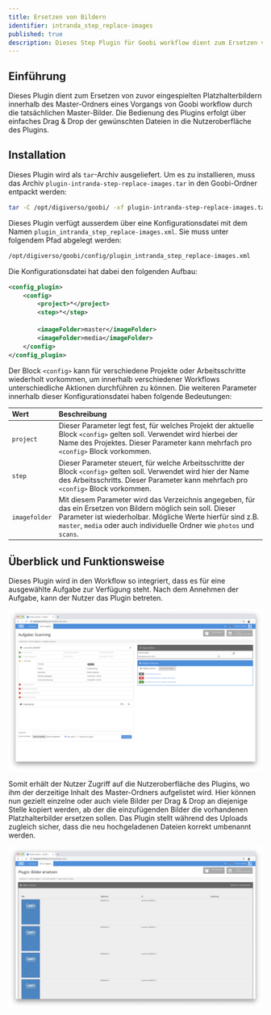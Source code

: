 ```yaml
---
title: Ersetzen von Bildern
identifier: intranda_step_replace-images
published: true
description: Dieses Step Plugin für Goobi workflow dient zum Ersetzen von Platzhalterbildern innerhalb des Master-Ordners.
---
```

## Einführung
Dieses Plugin dient zum Ersetzen von zuvor eingespielten Platzhalterbildern innerhalb des Master-Ordners eines Vorgangs von Goobi workflow durch die tatsächlichen Master-Bilder. Die Bedienung des Plugins erfolgt über einfaches Drag & Drop der gewünschten Dateien in die Nutzeroberfläche des Plugins.


## Installation
Dieses Plugin wird als `tar`-Archiv ausgeliefert. Um es zu installieren, muss das Archiv `plugin-intranda-step-replace-images.tar` in den Goobi-Ordner entpackt werden:

```bash
tar -C /opt/digiverso/goobi/ -xf plugin-intranda-step-replace-images.tar --exclude="pom.xml"
```

Dieses Plugin verfügt ausserdem über eine Konfigurationsdatei mit dem Namen `plugin_intranda_step_replace-images.xml`. Sie muss unter folgendem Pfad abgelegt werden:

```bash
/opt/digiverso/goobi/config/plugin_intranda_step_replace-images.xml
```

Die Konfigurationsdatei hat dabei den folgenden Aufbau:

```xml
<config_plugin>
    <config>
        <project>*</project>
        <step>*</step>

        <imageFolder>master</imageFolder>
        <imageFolder>media</imageFolder>
    </config>
</config_plugin>
```

Der Block `<config>` kann für verschiedene Projekte oder Arbeitsschritte wiederholt vorkommen, um innerhalb verschiedener Workflows unterschiedliche Aktionen durchführen zu können. Die weiteren Parameter innerhalb dieser Konfigurationsdatei haben folgende Bedeutungen:

| Wert | Beschreibung |
| :--- | :--- |
| `project` | Dieser Parameter legt fest, für welches Projekt der aktuelle Block `<config>` gelten soll. Verwendet wird hierbei der Name des Projektes. Dieser Parameter kann mehrfach pro `<config>` Block vorkommen. |
| `step` | Dieser Parameter steuert, für welche Arbeitsschritte der Block `<config>` gelten soll. Verwendet wird hier der Name des Arbeitsschritts. Dieser Parameter kann mehrfach pro `<config>` Block vorkommen. |
| `imagefolder` | Mit diesem Parameter wird das Verzeichnis angegeben, für das ein Ersetzen von Bildern möglich sein soll. Dieser Parameter ist wiederholbar. Mögliche Werte hierfür sind z.B. `master`, `media` oder auch individuelle Ordner wie `photos` und `scans`. |


## Überblick und Funktionsweise
Dieses Plugin wird in den Workflow so integriert, dass es für eine ausgewählte Aufgabe zur Verfügung steht. Nach dem Annehmen der Aufgabe, kann der Nutzer das Plugin betreten.

![Integration des Plugins in eine Aufgabe](screen1_de.png)

Somit erhält der Nutzer Zugriff auf die Nutzeroberfläche des Plugins, wo ihm der derzeitige Inhalt des Master-Ordners aufgelistet wird. Hier können nun gezielt einzelne oder auch viele Bilder per Drag & Drop an diejenige Stelle kopiert werden, ab der die einzufügenden Bilder die vorhandenen Platzhalterbilder ersetzen sollen. Das Plugin stellt während des Uploads zugleich sicher, dass die neu hochgeladenen Dateien korrekt umbenannt werden.

![Nutzeroberfläche zum Ersetzen der vorhandenen Platzhalterbilder](screen2_de.png)
